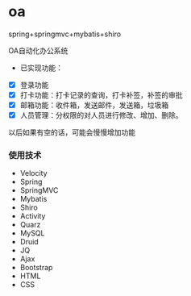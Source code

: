 # oa
spring+springmvc+mybatis+shiro

 OA自动化办公系统
 
- 已实现功能：

- [x] 登录功能
- [x] 打卡功能：打卡记录的查询，打卡补签，补签的审批
- [x] 邮箱功能：收件箱，发送邮件，发送箱，垃圾箱
- [x] 人员管理：分权限的对人员进行修改、增加、删除。

 以后如果有空的话，可能会慢慢增加功能
 
 ### 使用技术
 
 - Velocity
 - Spring
 - SpringMVC
 - Mybatis
 - Shiro
 - Activity
 - Quarz
 - MySQL
 - Druid
 - JQ
 - Ajax
 - Bootstrap
 - HTML
 - CSS





